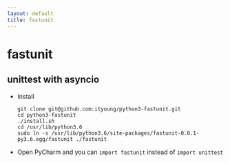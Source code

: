```yaml
---
layout: default
title: fastunit
---
```

# fastunit
## unittest with asyncio

- Install
  ```shell
  git clone git@github.com:ityoung/python3-fastunit.git
  cd python3-fastunit
  ./install.sh
  cd /usr/lib/python3.6
  sudo ln -s /usr/lib/python3.6/site-packages/fastunit-0.0.1-py3.6.egg/fastunit ./fastunit 
  ```

- Open PyCharm and you can `import fastunit` instead of `import unittest`
